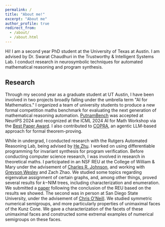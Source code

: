 ```yaml
---
permalink: /
title: "About me!"
excerpt: "About me"
author_profile: true
redirect_from: 
  - /about/
  - /about.html
---
```


Hi! I am a second year PhD student at the University of Texas at Austin. I am advised by Dr. Swarat Chaudhuri in the Trustworthy & Intelligent Systems Lab. I conduct research in neurosymbolic techniques for automated mathematical reasoning and program synthesis.

Research
--------
Through my second year as a graduate student at UT Austin, I have been involved in two projects broadly falling under the umbrella term "AI for Mathematics." I organized a team of university students to produce a new formal competition maths benchmark for evaluating the next generation of mathematical reasoning automation. [PutnamBench](/publications) was accepted at NeurIPS 2024 and recognized at the ICML 2024 AI for Math Workshop via the [Best Paper Award](https://sites.google.com/view/ai4mathworkshopicml2024/awards?authuser=0). I also contributed to [COPRA](/publications), an agentic LLM-based approach for formal theorem-proving.

While in undergrad, I conducted research with the Rutgers Automated Reasoning Lab, being advised by [He Zhu](https://herowanzhu.github.io/). I worked on using differentiable programming for invariant synthesis for program verification. Before conducting computer science research, I was involved in research in theoretical maths. I participated in an NSF REU at the College of William & Mary under the advisement of [Charles R. Johnson](https://en.wikipedia.org/wiki/Charles_Royal_Johnson), and working with [Greyson Wesley](https://sites.nd.edu/greyson-wesley/) and Zach Zhao. We studied some topics regarding eigenvalue assignment of certain graphs, and, among other things, proved several results for $k-$NIM trees, including characterization and enumeration. We submitted a [paper](/publications) following the conclusion of the REU based on the results we showed. The second was in person at San Diego State University, under the advisement of [Chris O'Neill](https://cdoneill.sdsu.edu/). We studied symmetric numerical semigroups, and more particularly properties of unimaximal faces of the Kunz Cone. We gave a characterization of the facets of these unimaximal faces and constructed some extremal examples of numerical semigroups on these faces.
